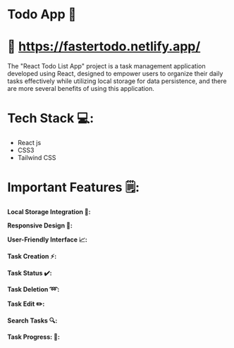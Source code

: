 # Todo App 📝

# 🔗 https://fastertodo.netlify.app/

The "React Todo List App" project is a task management application developed using React, designed to empower users to organize their daily tasks effectively while utilizing local storage for data persistence, and there are more several benefits of using this application. 

# Tech Stack 💻:

* React js
* CSS3
* Tailwind CSS
  
# Important Features 🗒:

**Local Storage Integration 🔧:**

**Responsive Design 📱:**

**User-Friendly Interface 📈:**

**Task Creation ⚡:**

**Task Status ✔️:**

**Task Deletion ➿:**

**Task Edit ✏️:**

**Search Tasks 🔍:**

**Task Progress: 🔄:**
